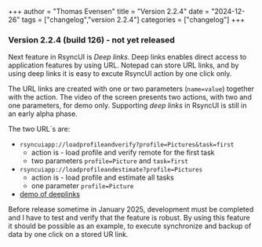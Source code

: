 +++
author = "Thomas Evensen"
title = "Version 2.2.4"
date = "2024-12-26"
tags = ["changelog","version 2.2.4"]
categories = ["changelog"]
+++

### Version 2.2.4 (build 126) - not yet released

Next feature in RsyncUI is *Deep links*. Deep links enables direct access to application features by using URL.
Notepad can store URL links, and by using deep links it is easy to excute RsyncUI action by one click
only.

The URL links are created with one or two parameters (`name=value`) together with the action. The video of the
screen presents two actions, with two and one parameters, for demo only.  Supporting *deep links* in RsyncUI is still in
an early alpha phase.

The two URL´s are:
- `rsyncuiapp://loadprofileandverify?profile=Pictures&task=first`
  - action is - load profile and verify remote for the first task
  - two parameters `profile=Picture` and `task=first`
- `rsyncuiapp://loadprofileandestimate?profile=Pictures`
  - action is - load profile and estimate all tasks
  - one parameter `profile=Picture`
- [demo of deeplinks](https://www.youtube.com/watch?v=lsa3KU5KtYs)

Before release sometime in January 2025, development must be completed and I have to test and verify that the feature is
robust. By using this feature it should be possible as an example, to execute synchronize and backup of data by one
click on a stored UR link.
